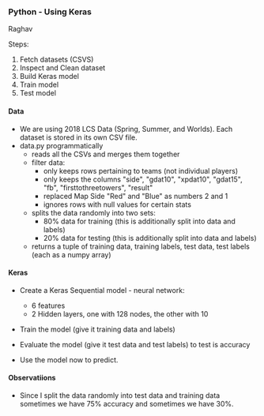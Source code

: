 ### Python - Using Keras
Raghav

Steps:
1. Fetch datasets (CSVS)
2. Inspect and Clean dataset
3. Build Keras model 
4. Train model
5. Test model


#### Data
- We are using 2018 LCS Data (Spring, Summer, and Worlds). Each dataset
is stored in its own CSV file.
- data.py programmatically 
    - reads all the CSVs and merges them together
    - filter data:
        - only keeps rows pertaining to teams (not individual players)
        - only keeps the columns "side", "gdat10", "xpdat10", "gdat15", "fb", "firsttothreetowers", "result"
        - replaced Map Side "Red" and "Blue" as numbers 2 and 1
        - ignores rows with null values for certain stats        
    - splits the data randomly into two sets:
        - 80% data for training (this is additionally split into data and labels)
        - 20% data for testing  (this is additionally split into data and labels)
    - returns a tuple of training data, training labels, test data, test labels (each as a numpy array)
    
 #### Keras
 - Create a Keras Sequential model - neural network:
    - 6 features
    - 2 Hidden layers, one with 128 nodes, the other with 10
    
 - Train the model (give it training data and labels)
 - Evaluate the model (give it test data and test labels) to test is accuracy
 
 - Use the model now to predict.
 
 #### Observatiions
 - Since I split the data randomly into test data and training data
 sometimes we have 75% accuracy and sometimes we have 30%.
